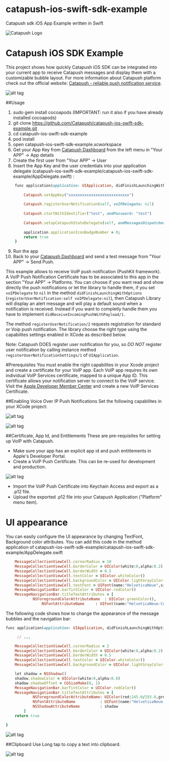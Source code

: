 # catapush-ios-swift-sdk-example
Catapush sdk iOS App Example written in Swift

![Catapush Logo](https://github.com/Catapush/catapush-ios-swift-sdk-example/blob/master/catapush_logo.png)

# Catapush iOS SDK Example

This project shows how quickly Catapush iOS SDK can be integrated into your current app to receive Catapush messages and display them with a customizable bubble layout. For more information about Catapush platform check out the official website: [Catapush - reliable push notification service](http://www.catapush.com).

![alt tag](https://github.com/Catapush/catapush-ios-swift-sdk-example/blob/master/catapush_screen_shot.jpg)


##Usage

1. sudo gem install cocoapods (IMPORTANT: run it also if you have already installed cocoapods)
2. git clone https://github.com/Catapush/catapush-ios-swift-sdk-example.git
3. cd catapush-ios-swift-sdk-example
4. pod install
5. open catapush-ios-swift-sdk-example.xcworkspace
6. Get your App Key from [Catapush Dashboard](http://www.catapush.com) from the left menu in "Your APP" -> App details 
7. Create the first user from "Your APP" -> User
8. Insert the App Key and the user credentials into your application delegate (catapush-ios-swift-sdk-example/catapush-ios-swift-sdk-example/AppDelegate.swift) :
```ruby
    func application(application: UIApplication, didFinishLaunchingWithOptions launchOptions: [NSObject: AnyObject]?) -> Bool {
        
        Catapush.setAppKey("xxxxxxxxxxxxxxxxxxxxxxxxxxx")
        
        Catapush.registerUserNotification(self, voIPDelegate: nil)
        
        Catapush.startWithIdentifier("test", andPassword: "test")
        
        Catapush.setupCatapushStateDelegate(self, andMessagesDispatcherDelegate: self)
        
        application.applicationIconBadgeNumber = 0;
        return true
    }
```
9. Run the app
10. Back to your [Catapush Dashboard](http://www.catapush.com) and send a test message from "Your APP" -> Send Push.


This example allows to receive VoIP push notification (PushKit framework). A VoIP Push Notification Certificate has to be associated to this app in the section "Your APP" -> Platforms. 
You can choose if you want read and show directly the push notifications or let the library to handle them, if you set ```voIPDelegate``` to ```nil``` in the method ```didFinishLaunchingWithOptions``` (```registerUserNotification:self voIPDelegate:nil```), then Catapush Library will display an alert message and will play a default sound when a notification is received. Instead if you want to completly handle them you have to implement ```didReceiveIncomingPushWithPayload/1```.

The method ```registerUserNotification/2``` requests registration for standard or Voip push notification. The library choose the right type using the capabilites settings enabled in XCode as described below.

Note: Catapush DOES register user notification for you, so *DO NOT* register user notification by calling instance method  ```registerUserNotificationSettings/1``` of ```UIApplication```.


#Prerequisites
You must enable the right capabilites in your Xcode project and create a certificate for your VoIP app. Each VoIP app requires its own individual VoIP Services certificate, mapped to a unique App ID. This certificate allows your notification server to connect to the VoIP service. Visit the [Apple Developer Member Center](https://developer.apple.com/) and create a new VoIP Services Certificate.

##Enabling Voice Over IP Push Notifications
Set the following capabilites in your XCode project:

![alt tag](https://github.com/Catapush/catapush-ios-sdk-pod/blob/master/capabilities_remote_xcode.png)

![alt tag](https://github.com/Catapush/catapush-ios-sdk-pod/blob/master/capabilities_xcode.png)


##Certificate, App Id, and Entitlements
These are pre-requisites for setting up VoIP with Catapush.
* Make sure your app has an explicit app id and push entitlements in Apple's Developer Portal.
* Create a VoIP Push Certificate. This can be re-used for development and production.

![alt tag](https://github.com/Catapush/catapush-ios-sdk-pod/blob/master/voip_cert.png)

* Import the VoIP Push Certificate into Keychain Access and export as a .p12 file.
* Upload the exported .p12 file into your Catapush Application ("Platform" menu item).

# UI appearance
You can easily configure the UI appearance by changing TextFont, Background color attributes. You can add this code in the method application of catapush-ios-swift-sdk-example/catapush-ios-swift-sdk-example/AppDelegate.swift 

```ruby
    MessageCollectionViewCell.cornerRadius = 10
    MessageCollectionViewCell.borderColor = UIColor(white:0,alpha:0.2)
    MessageCollectionViewCell.borderWidth = 0.5
    MessageCollectionViewCell.textColor = UIColor.whiteColor()
    MessageCollectionViewCell.backgroundColor = UIColor.lightGrayColor()
    MessageCollectionViewCell.textFont = UIFont(name:"HelveticaNeue",size:18)!
    MessageNavigationBar.barTintColor = UIColor.redColor()
    MessageNavigationBar.titleTextAttributes = [
    		NSForegroundColorAttributeName	: UIColor.greenColor(),
                NSFontAttributeName		: UIFont(name:"HelveticaNeue-CondensedBlack", size:21.0)!];
```
The following code shows how to change the appearance of the message bubbles and the navigation bar:
```ruby
func application(application: UIApplication, didFinishLaunchingWithOptions launchOptions: [NSObject: AnyObject]?) -> Bool {

     // ...

    MessageCollectionViewCell.cornerRadius = 2
    MessageCollectionViewCell.borderColor = UIColor(white:0,alpha:0.2)
    MessageCollectionViewCell.borderWidth = 0.5
    MessageCollectionViewCell.textColor = UIColor.whiteColor()
    MessageCollectionViewCell.backgroundColor = UIColor.lightGrayColor()

    let shadow = NSShadow()
    shadow.shadowColor = UIColor(white:0,alpha:0.8)
    shadow.shadowOffset = CGSizeMake(0, 1)
    MessageNavigationBar.barTintColor = UIColor.redColor()
    MessageNavigationBar.titleTextAttributes = [
            NSForegroundColorAttributeName: UIColor(red:245.0/255.0,green:245.0/255.0,blue:255.0/255.0,alpha:1),
            NSFontAttributeName           : UIFont(name:"HelveticaNeue-CondensedBlack", size:21.0)!,
            NSShadowAttributeName         : shadow
        ]
    return true

}
```
![alt tag](https://github.com/Catapush/catapush-ios-swift-sdk-example/blob/master/catapush_screen_shot_custom_red.jpg)

##Clipboard
Use Long tap to copy a text into clipboard.

![alt tag](https://github.com/Catapush/catapush-ios-swift-sdk-example/blob/master/catapush_screen_shot_clipboard.jpg)
